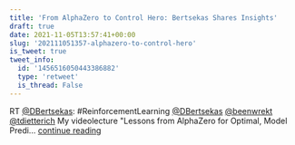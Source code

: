 ```yaml
---
title: 'From AlphaZero to Control Hero: Bertsekas Shares Insights'
draft: true
date: 2021-11-05T13:57:41+00:00
slug: '202111051357-alphazero-to-control-hero'
is_tweet: true
tweet_info:
  id: '1456516050443386882'
  type: 'retweet'
  is_thread: False
---
```




RT [@DBertsekas](https://x.com/DBertsekas): #ReinforcementLearning [@DBertsekas](https://x.com/DBertsekas) [@beenwrekt](https://x.com/beenwrekt) [@tdietterich](https://x.com/tdietterich)
My videolecture "Lessons from AlphaZero for Optimal, Model Predi… [continue reading](https://x.com/sytelus/status/1456516050443386882)
